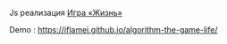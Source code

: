 Js реализация <a href = 'https://ru.wikipedia.org/wiki/%D0%98%D0%B3%D1%80%D0%B0_%C2%AB%D0%96%D0%B8%D0%B7%D0%BD%D1%8C%C2%BB'>Игра «Жизнь»</a>

Demo : https://iflamei.github.io/algorithm-the-game-life/
